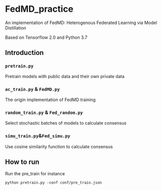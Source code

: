 # FedMD_practice
An implementation of FedMD: Heterogenous Federated Learning via Model Distillation

Based on Tensorflow 2.0 and Python 3.7

## Introduction

### `pretrain.py`

Pretrain models with public data and their own private data

### `ac_train.py` & `FedMD.py`

The origin implementation of FedMD training

### `random_train.py` & `Fed_random.py`

Select stochastic batches of models to calculate consensus

### `simu_train.py`&`Fed_simu.py`

Use cosine similarity function to calculate consensus

## How to run

Run the pre_train for instance

```shell
python pretrain.py -conf conf/pre_train.json
```

